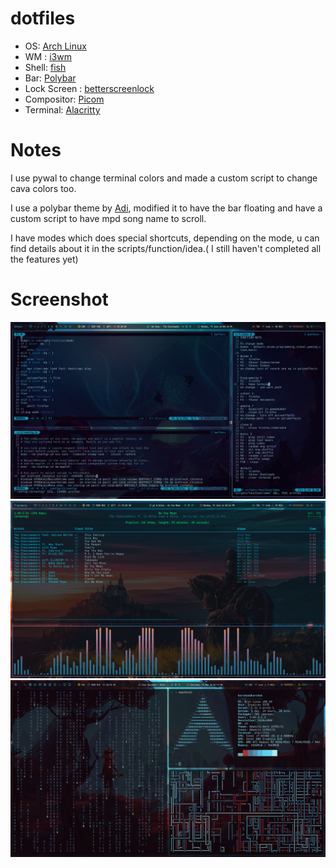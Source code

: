 # dotfiles
+ OS: [Arch Linux](https://www.archlinux.org/)
+ WM : [i3wm](https://i3wm.org/)
+ Shell: [fish](https://fishshell.com/)
+ Bar: [Polybar](https://github.com/jaagr/polybar)
+ Lock Screen : [betterscreenlock](https://github.com/pavanjadhaw/betterlockscreen)
+ Compositor: [Picom](https://github.com/yshui/picom)
+ Terminal: [Alacritty](https://github.com/alacritty/alacritty)

# Notes
I use pywal to change terminal colors and made a custom script to change cava colors too.

I use a polybar theme by [Adi](https://github.com/adi1090x/polybar-themes), modified it to have the bar floating and have a custom script to have mpd song name to scroll.

I have modes which does special shortcuts, depending on the mode, u can find details about it in the scripts/function/idea.( I still haven't completed all the features yet)

# Screenshot
![1](./screenshots/screenshot5.png)
![2](./screenshots/screenshot3.png)
![3](./screenshots/screenshot4.png)
